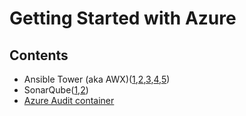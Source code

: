 # Getting Started with Azure

## Contents
* Ansible Tower (aka AWX)([1](/ansible-tower-00/README.md),[2](/ansible-tower-01/README.md),[3](/ansible-tower-02/README.md),[4](/ansible-tower-03/README.md),[5](/ansible-tower-04/README.md))
* SonarQube([1](/sonarqube-00/README.md),[2](/sonarqube-01/README.md))
* [Azure Audit container](/docker-audit-00/README.md)
